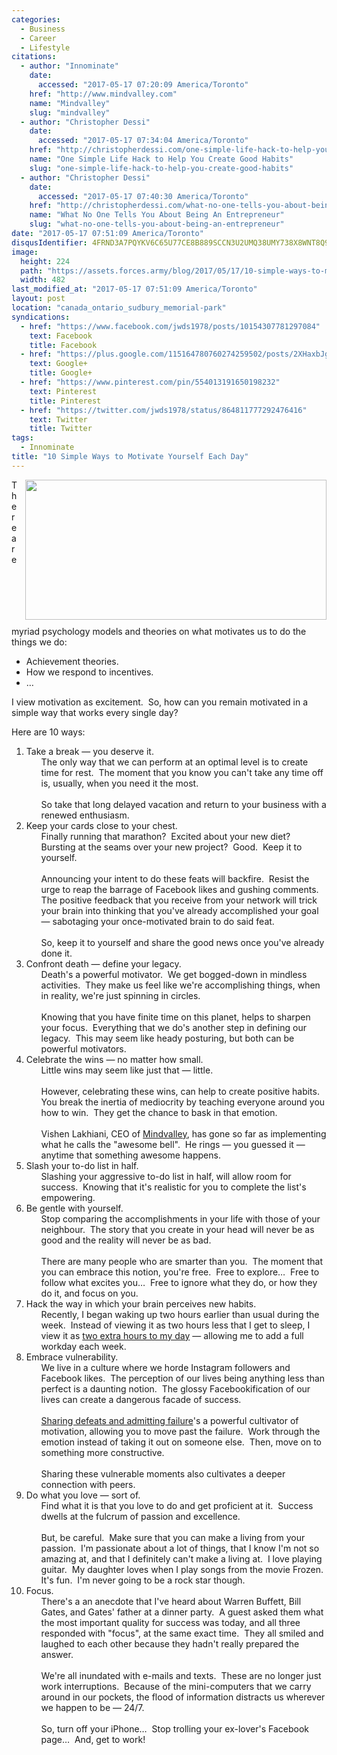 ```yaml
---
categories:
  - Business
  - Career
  - Lifestyle
citations:
  - author: "Innominate"
    date:
      accessed: "2017-05-17 07:20:09 America/Toronto"
    href: "http://www.mindvalley.com"
    name: "Mindvalley"
    slug: "mindvalley"
  - author: "Christopher Dessi"
    date:
      accessed: "2017-05-17 07:34:04 America/Toronto"
    href: "http://christopherdessi.com/one-simple-life-hack-to-help-you-create-good-habits"
    name: "One Simple Life Hack to Help You Create Good Habits"
    slug: "one-simple-life-hack-to-help-you-create-good-habits"
  - author: "Christopher Dessi"
    date:
      accessed: "2017-05-17 07:40:30 America/Toronto"
    href: "http://christopherdessi.com/what-no-one-tells-you-about-being-an-entrepreneur"
    name: "What No One Tells You About Being An Entrepreneur"
    slug: "what-no-one-tells-you-about-being-an-entrepreneur"
date: "2017-05-17 07:51:09 America/Toronto"
disqusIdentifier: 4FRND3A7PQYKV6C65U77CE8B889SCCN3U2UMQ38UMY738X8WNT8Q9TH7AQQ8HCZV8RV6VSYMQ82V8PJ6X5NTEUNK8QZTFT44PUZ4
image:
  height: 224
  path: "https://assets.forces.army/blog/2017/05/17/10-simple-ways-to-motivate-yourself-each-day/hotlink-ok/innominate_1_482x224.png"
  width: 482
last_modified_at: "2017-05-17 07:51:09 America/Toronto"
layout: post
location: "canada_ontario_sudbury_memorial-park"
syndications:
  - href: "https://www.facebook.com/jwds1978/posts/10154307781297084"
    text: Facebook
    title: Facebook
  - href: "https://plus.google.com/115164780760274259502/posts/2XHaxbJgBWf"
    text: Google+
    title: Google+
  - href: "https://www.pinterest.com/pin/554013191650198232"
    text: Pinterest
    title: Pinterest
  - href: "https://twitter.com/jwds1978/status/864811777292476416"
    text: Twitter
    title: Twitter
tags:
  - Innominate
title: "10 Simple Ways to Motivate Yourself Each Day"
---
```


<img
  alt="" height="224" src="{{ site.uri.assets }}/blog/2017/05/17/10-simple-ways-to-motivate-yourself-each-day/innominate_1_482x224.png"
  style="border: 0px; float: right; margin-bottom: 10px; margin-left: 10px;" width="482" />
<p>
  There are myriad psychology models and theories on what motivates us to do the things we do:
  <ul>
    <li>
      Achievement theories.
    </li>
    <li>
      How we respond to incentives.
    </li>
    <li>
      &hellip;
    </li>
  </ul>
</p>
<p>
  I view motivation as excitement.&nbsp; So, how can you remain motivated in a simple way that works every single day?
</p>
<!-- excerptBreak -->
<p>
  Here are 10 ways:
  <ol style="list-style-type: decimal;">
    <li>
      Take a break &#8212; you deserve it.
      <ul style="list-style-type: none;">
        <li>
          The only way that we can perform at an optimal level is to create time for rest.&nbsp; The moment that you know you can't take any time off is,
          usually, when you need it the most.<br />
          &nbsp;<br />
          So take that long delayed vacation and return to your business with a renewed enthusiasm.
        </li>
      </ul>
    </li>
    <li>
      Keep your cards close to your chest.
      <ul style="list-style-type: none;">
        <li>
          Finally running that marathon?&nbsp; Excited about your new diet?&nbsp; Bursting at the seams over your new project?&nbsp; Good.&nbsp; Keep it to
          yourself.<br />
          &nbsp;<br />
          Announcing your intent to do these feats will backfire.&nbsp; Resist the urge to reap the barrage of Facebook likes and gushing comments.&nbsp; The
          positive feedback that you receive from your network will trick your brain into thinking that you've already accomplished your goal &#8212; sabotaging
          your once-motivated brain to do said feat.<br />
          &nbsp;<br />
          So, keep it to yourself and share the good news once you've already done it.
        </li>
      </ul>
    </li>
    <li>
      Confront death &#8212; define your legacy.
      <ul style="list-style-type: none;">
        <li>
          Death's a powerful motivator.&nbsp; We get bogged-down in mindless activities.&nbsp; They make us feel like we're accomplishing things, when in
          reality, we're just spinning in circles.<br />
          &nbsp;<br />
          Knowing that you have finite time on this planet, helps to sharpen your focus.&nbsp; Everything that we do's another step in defining our
          legacy.&nbsp; This may seem like heady posturing, but both can be powerful motivators.
        </li>
      </ul>
    </li>
    <li>
      Celebrate the wins &#8212; no matter how small.
      <ul style="list-style-type: none;">
        <li>
          Little wins may seem like just that &#8212; little.<br />
          &nbsp;<br />
          However, celebrating these wins, can help to create positive habits.&nbsp; You break the inertia of mediocrity by teaching everyone around you how to
          win.&nbsp; They get the chance to bask in that emotion.<br />
          &nbsp;<br />
          Vishen Lakhiani, CEO of <a href="{{ site.url }}{{ page.url }}#cite-mindvalley" rel="me" title="Mindvalley">Mindvalley</a>, has gone so far as
          implementing what he calls the &quot;awesome bell&quot;.&nbsp; He rings &#8212; you guessed it &#8212; anytime that something awesome happens.
        </li>
      </ul>
    </li>
    <li>
      Slash your to-do list in half.
      <ul style="list-style-type: none;">
        <li>
          Slashing your aggressive to-do list in half, will allow room for success.&nbsp; Knowing that it's realistic for you to complete the list's empowering.
        </li>
      </ul>
    </li>
    <li>
      Be gentle with yourself.
      <ul style="list-style-type: none;">
        <li>
          Stop comparing the accomplishments in your life with those of your neighbour.&nbsp; The story that you create in your head will never be as good and
          the reality will never be as bad.<br />
          &nbsp;<br />
          There are many people who are smarter than you.&nbsp; The moment that you can embrace this notion, you're free.&nbsp; Free to explore&hellip;&nbsp;
          Free to follow what excites you&hellip;&nbsp; Free to ignore what they do, or how they do it, and focus on you.
        </li>
      </ul>
    </li>
    <li>
      Hack the way in which your brain perceives new habits.
      <ul style="list-style-type: none;">
        <li>
          Recently, I began waking up two hours earlier than usual during the week.&nbsp; Instead of viewing it as two hours less that I get to sleep, I view it
          as <a
            href="{{ site.url }}{{ page.url }}#cite-one-simple-life-hack-to-help-you-create-good-habits" rel="me"
            title="One Simple Life Hack to Help You Create Good Habits">two extra hours to my day</a> &#8212; allowing me to add a full workday each week.
        </li>
      </ul>
    </li>
    <li>
      Embrace vulnerability.
      <ul style="list-style-type: none;">
        <li>
          We live in a culture where we horde Instagram followers and Facebook likes.&nbsp; The perception of our lives being anything less than perfect is a
          daunting notion.&nbsp; The glossy Facebookification of our lives can create a dangerous facade of success.<br />
          &nbsp;<br />
          <a
            href="{{ site.url }}{{ page.url }}#cite-what-no-one-tells-you-about-being-an-entrepreneur" rel="me"
            title="What No One Tells You About Being An Entrepreneur">Sharing defeats and admitting failure</a>'s a powerful cultivator of motivation, allowing
          you to move past the failure.&nbsp; Work through the emotion instead of taking it out on someone else.&nbsp; Then, move on to something more
          constructive.<br />
          &nbsp;<br />
          Sharing these vulnerable moments also cultivates a deeper connection with peers.
        </li>
      </ul>
    </li>
    <li>
      Do what you love &#8212; sort of.
      <ul style="list-style-type: none;">
        <li>
          Find what it is that you love to do and get proficient at it.&nbsp; Success dwells at the fulcrum of passion and excellence.<br />
          &nbsp;<br />
          But, be careful.&nbsp; Make sure that you can make a living from your passion.&nbsp; I'm passionate about a lot of things, that I know I'm not so
          amazing at, and that I definitely can't make a living at.&nbsp; I love playing guitar.&nbsp; My daughter loves when I play songs from the movie
          Frozen.&nbsp; It's fun.&nbsp; I'm never going to be a rock star though.
        </li>
      </ul>
    </li>
    <li>
      Focus.
      <ul style="list-style-type: none;">
        <li>
          There's a an anecdote that I've heard about Warren Buffett, Bill Gates, and Gates' father at a dinner party.&nbsp; A guest asked them what the most
          important quality for success was today, and all three responded with &quot;focus&quot;, at the same exact time.&nbsp; They all smiled and laughed to
          each other because they hadn't really prepared the answer.<br />
          &nbsp;<br />
          We're all inundated with e-mails and texts.&nbsp; These are no longer just work interruptions.&nbsp; Because of the mini-computers that we carry
          around in our pockets, the flood of information distracts us wherever we happen to be &#8212; 24/7.<br />
          &nbsp;<br />
          So, turn off your iPhone&hellip;&nbsp; Stop trolling your ex-lover's Facebook page&hellip;&nbsp; And, get to work!
        </li>
      </ul>
    </li>
  </ol>
</p>
